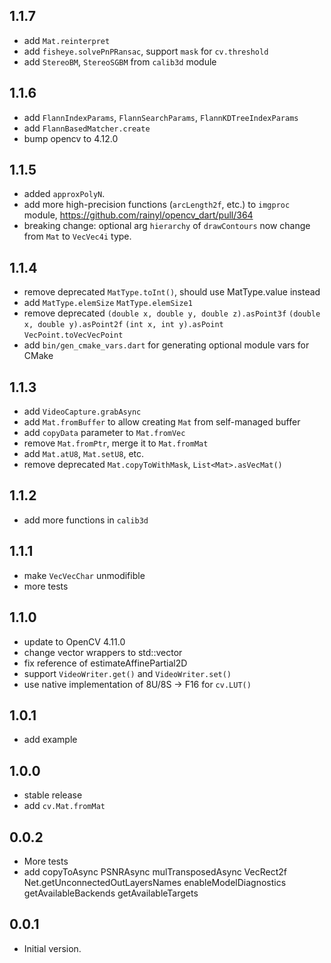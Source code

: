 ## 1.1.7

* add `Mat.reinterpret`
* add `fisheye.solvePnPRansac`, support `mask` for `cv.threshold`
* add `StereoBM`, `StereoSGBM` from `calib3d` module

## 1.1.6

* add `FlannIndexParams`, `FlannSearchParams`, `FlannKDTreeIndexParams`
* add `FlannBasedMatcher.create`
* bump opencv to 4.12.0

## 1.1.5

* added `approxPolyN`.
* add more high-precision functions (`arcLength2f`, etc.) to `imgproc` module, https://github.com/rainyl/opencv_dart/pull/364
* breaking change: optional arg `hierarchy` of `drawContours` now change from `Mat` to `VecVec4i` type.

## 1.1.4

* remove deprecated `MatType.toInt()`, should use MatType.value instead
* add `MatType.elemSize` `MatType.elemSize1`
* remove deprecated `(double x, double y, double z).asPoint3f`
  `(double x, double y).asPoint2f` `(int x, int y).asPoint` `VecPoint.toVecVecPoint`
* add `bin/gen_cmake_vars.dart` for generating optional module vars for CMake

## 1.1.3

* add `VideoCapture.grabAsync`
* add `Mat.fromBuffer` to allow creating `Mat` from self-managed buffer
* add `copyData` parameter to `Mat.fromVec`
* remove `Mat.fromPtr`, merge it to `Mat.fromMat`
* add `Mat.atU8`, `Mat.setU8`, etc.
* remove deprecated `Mat.copyToWithMask`, `List<Mat>.asVecMat()`

## 1.1.2

* add more functions in `calib3d`

## 1.1.1

* make `VecVecChar` unmodifible
* more tests

## 1.1.0

* update to OpenCV 4.11.0
* change vector wrappers to std::vector
* fix reference of estimateAffinePartial2D
* support `VideoWriter.get()` and `VideoWriter.set()`
* use native implementation of 8U/8S -> F16 for `cv.LUT()`

## 1.0.1

* add example

## 1.0.0

* stable release
* add `cv.Mat.fromMat`

## 0.0.2

* More tests
* add copyToAsync PSNRAsync mulTransposedAsync VecRect2f Net.getUnconnectedOutLayersNames enableModelDiagnostics getAvailableBackends getAvailableTargets

## 0.0.1

* Initial version.
